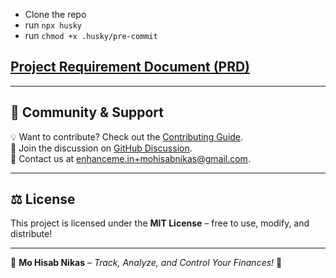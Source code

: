 - Clone the repo
- run `npx husky`
- run `chmod +x .husky/pre-commit`

## [Project Requirement Document (PRD)](https://github.com/subraatakumar/Mo-Hisab-Nikas/blob/main/PRD.MD)

---

## 💬 Community & Support  

💡 Want to contribute? Check out the [Contributing Guide](https://github.com/subraatakumar/Mo-Hisab-Nikas/blob/main/CONTRIBUTING.MD).  
📢 Join the discussion on [GitHub Discussion](https://github.com/subraatakumar/Mo-Hisab-Nikas/discussions).  
📨 Contact us at enhanceme.in+mohisabnikas@gmail.com.  

---

## ⚖️ License  
This project is licensed under the **MIT License** – free to use, modify, and distribute!  

---

🌟 **Mo Hisab Nikas** – _Track, Analyze, and Control Your Finances!_ 🚀  
